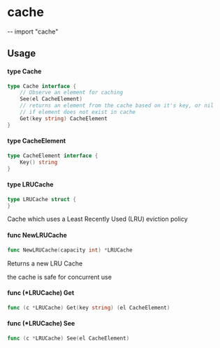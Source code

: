 # cache
--
    import "cache"


## Usage

#### type Cache

```go
type Cache interface {
	// Observe an element for caching
	See(el CacheElement)
	// returns an element from the cache based on it's key, or nil
	// if element does not exist in cache
	Get(key string) CacheElement
}
```


#### type CacheElement

```go
type CacheElement interface {
	Key() string
}
```


#### type LRUCache

```go
type LRUCache struct {
}
```

Cache which uses a Least Recently Used (LRU) eviction policy

#### func  NewLRUCache

```go
func NewLRUCache(capacity int) *LRUCache
```
Returns a new LRU Cache

the cache is safe for concurrent use

#### func (*LRUCache) Get

```go
func (c *LRUCache) Get(key string) (el CacheElement)
```

#### func (*LRUCache) See

```go
func (c *LRUCache) See(el CacheElement)
```
